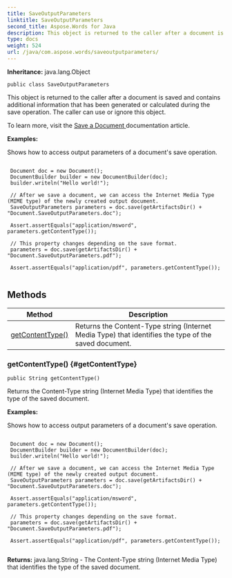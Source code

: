 ```yaml
---
title: SaveOutputParameters
linktitle: SaveOutputParameters
second_title: Aspose.Words for Java
description: This object is returned to the caller after a document is saved and contains additional information that has been generated or calculated during the save operation in Java.
type: docs
weight: 524
url: /java/com.aspose.words/saveoutputparameters/
---
```


**Inheritance:**
java.lang.Object
```
public class SaveOutputParameters
```

This object is returned to the caller after a document is saved and contains additional information that has been generated or calculated during the save operation. The caller can use or ignore this object.

To learn more, visit the [ Save a Document ][Save a Document] documentation article.

 **Examples:** 

Shows how to access output parameters of a document's save operation.

```

 Document doc = new Document();
 DocumentBuilder builder = new DocumentBuilder(doc);
 builder.writeln("Hello world!");

 // After we save a document, we can access the Internet Media Type (MIME type) of the newly created output document.
 SaveOutputParameters parameters = doc.save(getArtifactsDir() + "Document.SaveOutputParameters.doc");

 Assert.assertEquals("application/msword", parameters.getContentType());

 // This property changes depending on the save format.
 parameters = doc.save(getArtifactsDir() + "Document.SaveOutputParameters.pdf");

 Assert.assertEquals("application/pdf", parameters.getContentType());
 
```


[Save a Document]: https://docs.aspose.com/words/java/save-a-document/
## Methods

| Method | Description |
| --- | --- |
| [getContentType()](#getContentType) | Returns the Content-Type string (Internet Media Type) that identifies the type of the saved document. |
### getContentType() {#getContentType}
```
public String getContentType()
```


Returns the Content-Type string (Internet Media Type) that identifies the type of the saved document.

 **Examples:** 

Shows how to access output parameters of a document's save operation.

```

 Document doc = new Document();
 DocumentBuilder builder = new DocumentBuilder(doc);
 builder.writeln("Hello world!");

 // After we save a document, we can access the Internet Media Type (MIME type) of the newly created output document.
 SaveOutputParameters parameters = doc.save(getArtifactsDir() + "Document.SaveOutputParameters.doc");

 Assert.assertEquals("application/msword", parameters.getContentType());

 // This property changes depending on the save format.
 parameters = doc.save(getArtifactsDir() + "Document.SaveOutputParameters.pdf");

 Assert.assertEquals("application/pdf", parameters.getContentType());
 
```

**Returns:**
java.lang.String - The Content-Type string (Internet Media Type) that identifies the type of the saved document.
